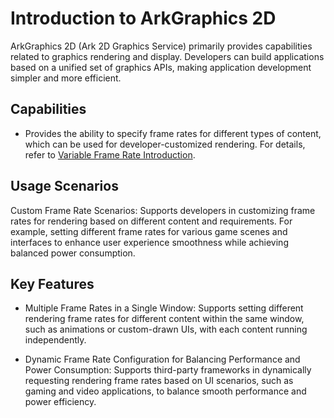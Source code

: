 # Introduction to ArkGraphics 2D

ArkGraphics 2D (Ark 2D Graphics Service) primarily provides capabilities related to graphics rendering and display. Developers can build applications based on a unified set of graphics APIs, making application development simpler and more efficient.

## Capabilities

- Provides the ability to specify frame rates for different types of content, which can be used for developer-customized rendering. For details, refer to [Variable Frame Rate Introduction](./cj-displaysync-overview.md).

## Usage Scenarios

Custom Frame Rate Scenarios: Supports developers in customizing frame rates for rendering based on different content and requirements. For example, setting different frame rates for various game scenes and interfaces to enhance user experience smoothness while achieving balanced power consumption.

## Key Features

- Multiple Frame Rates in a Single Window: Supports setting different rendering frame rates for different content within the same window, such as animations or custom-drawn UIs, with each content running independently.

- Dynamic Frame Rate Configuration for Balancing Performance and Power Consumption: Supports third-party frameworks in dynamically requesting rendering frame rates based on UI scenarios, such as gaming and video applications, to balance smooth performance and power efficiency.